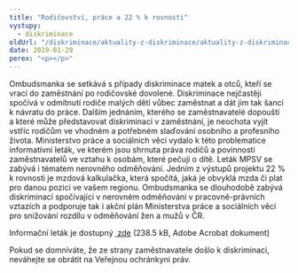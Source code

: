 ```yaml
---
title: "Rodičovství, práce a 22 % k rovnosti"
vystupy:
  - diskriminace
oldUrl: "/diskriminace/aktuality-z-diskriminace/aktuality-z-diskriminace-2019/rodicovstvi-prace-a-22-k-rovnosti/"
date: 2019-01-29
perex: "<p></p>"
---
```


<!-- imported from the old website -->

<p>Ombudsmanka se setkává s případy diskriminace matek a otců, kteří se vrací do zaměstnání po rodičovské dovolené. Diskriminace nejčastěji spočívá v odmítnutí rodiče malých dětí vůbec zaměstnat a dát jim tak šanci k návratu do práce. Dalším jednáním, kterého se zaměstnavatelé dopouští a které může představovat diskriminaci v zaměstnání, je neochota vyjít vstříc rodičům ve vhodném a potřebném slaďování osobního a profesního života. Ministerstvo práce a sociálních věcí vydalo k této problematice informativní leták, ve kterém jsou shrnuta práva rodičů a povinnosti zaměstnavatelů ve vztahu k osobám, které pečují o dítě. Leták MPSV se zabývá i tématem nerovného odměňování. Jedním z výstupů projektu 22 % k rovnosti je mzdová kalkulačka, která spočítá, jaká je obvyklá mzda či plat pro danou pozici ve vašem regionu. Ombudsmanka se dlouhodobě zabývá diskriminací spočívající v nerovném odměňování v pracovně-právních vztazích a podporuje tak i akční plán Ministerstva práce a sociálních věcí pro snižování rozdílu v odměňování žen a mužů v ČR.</p> <p>Informační leták je dostupný <a title="Otevření do nového okna" href="/uploads-import/DISKRIMINACE/aktuality/Hledate_praci_po_rodicovske.pdf" target="_blank"> zde</a> (238.5 kB, Adobe Acrobat dokument)</p> Pokud se domníváte, že ze strany zaměstnavatele došlo k diskriminaci, neváhejte se obrátit na Veřejnou ochránkyni práv.
